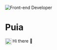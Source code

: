 ![Front-end Developer](https://images.unsplash.com/photo-1500261940006-86bb61e51e52?q=80&w=2070&auto=format&fit=crop&ixlib=rb-4.0.3&ixid=M3wxMjA3fDB8MHxwaG90by1wYWdlfHx8fGVufDB8fHx8fA%3D%3D)

# Puia

Hi there 👋 <a href="https://x.com/puiadotdev">
  <img align="left" width="21px" src="https://banner2.cleanpng.com/20240119/sut/transparent-x-logo-logo-brand-identity-company-organization-black-background-white-x-logo-for-1710916376217.webp" />
</a>


